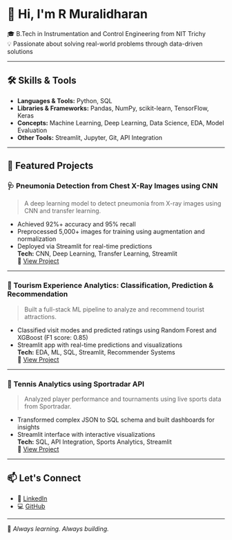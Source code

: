 # 👋 Hi, I'm R Muralidharan

🎓 B.Tech in Instrumentation and Control Engineering from NIT Trichy  
💡 Passionate about solving real-world problems through data-driven solutions

---

## 🛠️ Skills & Tools

- **Languages & Tools:** Python, SQL  
- **Libraries & Frameworks:** Pandas, NumPy, scikit-learn, TensorFlow, Keras  
- **Concepts:** Machine Learning, Deep Learning, Data Science, EDA, Model Evaluation  
- **Other Tools:** Streamlit, Jupyter, Git, API Integration

---

## 📂 Featured Projects

### 🩺 Pneumonia Detection from Chest X-Ray Images using CNN
> A deep learning model to detect pneumonia from X-ray images using CNN and transfer learning.
- Achieved 92%+ accuracy and 95% recall
- Preprocessed 5,000+ images for training using augmentation and normalization
- Deployed via Streamlit for real-time predictions  
**Tech:** CNN, Deep Learning, Transfer Learning, Streamlit  
🔗 [View Project](https://github.com/Muralidharan-ramachandran/DS_Projects/tree/main/Pneumonia_detection_Project)

---

### 🧳 Tourism Experience Analytics: Classification, Prediction & Recommendation
> Built a full-stack ML pipeline to analyze and recommend tourist attractions.
- Classified visit modes and predicted ratings using Random Forest and XGBoost (F1 score: 0.85)
- Streamlit app with real-time predictions and visualizations  
**Tech:** EDA, ML, SQL, Streamlit, Recommender Systems  
🔗 [View Project](https://github.com/Muralidharan-ramachandran/DS_Projects/tree/main/Tourism%20Experience%20Analytics)

---

### 🎾 Tennis Analytics using Sportradar API
> Analyzed player performance and tournaments using live sports data from Sportradar.
- Transformed complex JSON to SQL schema and built dashboards for insights
- Streamlit interface with interactive visualizations  
**Tech:** SQL, API Integration, Sports Analytics, Streamlit  
🔗 [View Project](https://github.com/Muralidharan-ramachandran/DS_Projects/tree/main/Game_analytics)

---

## 📫 Let's Connect

- 🔗 [LinkedIn](https://www.linkedin.com/in/muralidharan-r-568007343/)
- 💻 [GitHub](https://github.com/Muralidharan-ramachandran)

---

🧠 *Always learning. Always building.*
